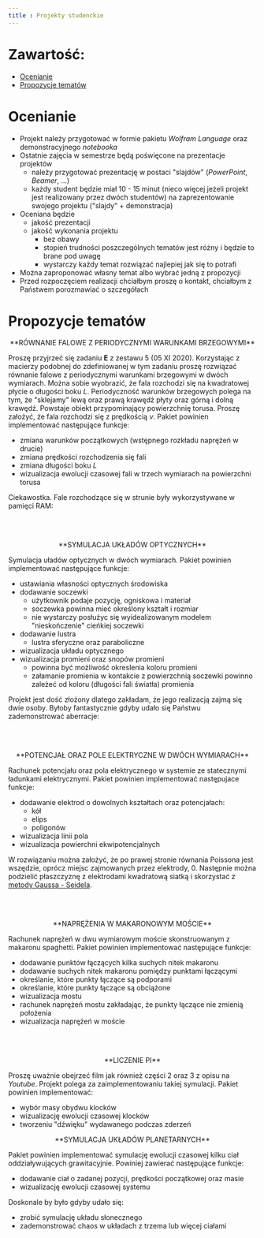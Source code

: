 ```yaml
---
title : Projekty studenckie
---
```


<!--BEGIN_HTML
<center>
<video controls autoplay muted loop width = 50%>
<source src = ./start/pl/010_Nauczanie/007_Narzędzia_Obliczeniowe_Fizyki_(lab_komputerowe,_zima_2021-2022)/015_Projekty_studenckie/all.mp4 type = "video/mp4">
</video>
</center>
END_HTML-->




# Zawartość:

* [Ocenianie](#ocenianie)
* [Propozycje tematów](#propozycje-tematów)



# Ocenianie

- Projekt należy przygotować w formie pakietu *Wolfram Language*
  oraz demonstracyjnego *notebooka*
- Ostatnie zajęcia w semestrze będą poświęcone na prezentacje projektów
  - należy przygotować prezentację w postaci "slajdów" (*PowerPoint*, *Beamer*, ...)
  - każdy student będzie miał $10$ - $15$ minut (nieco więcej jeżeli projekt jest realizowany przez dwóch studentów) 
    na zaprezentowanie swojego projektu ("slajdy" + demonstracja)
- Oceniana będzie
  - jakość prezentacji
  - jakość wykonania projektu
    - bez obawy
    - stopień trudności poszczególnych tematów jest różny i będzie to brane pod uwagę
    - wystarczy każdy temat rozwiązać najlepiej jak się to potrafi
- Można zaproponować własny temat albo wybrać jedną z propozycji 
- Przed rozpoczęciem realizacji chciałbym proszę o kontakt, chciałbym z Państwem porozmawiać o szczegółach


# Propozycje tematów

<center>
**RÓWNANIE FALOWE Z PERIODYCZNYMI WARUNKAMI BRZEGOWYMI**
</center>

Proszę przyjrzeć się zadaniu **E** z zestawu $5$ (05 XI 2020). Korzystając z macierzy
podobnej do zdefiniowanej w tym zadaniu proszę rozwiązać równanie falowe z periodycznymi
warunkami brzegowymi w dwóch wymiarach. Można sobie wyobrazić, że fala rozchodzi się 
na kwadratowej płycie o długości boku $L$. Periodyczność warunków brzegowych polega na tym,
że "sklejamy" lewą oraz prawą krawędź płyty oraz górną i dolną krawędź. Powstaje obiekt
przypominający powierzchnię torusa. 
Proszę założyć, że fala rozchodzi się z prędkością
$v$. Pakiet powinien implementować następujące funkcje:

- zmiana warunków początkowych (wstępnego rozkładu naprężeń w drucie)
- zmiana prędkości rozchodzenia się fali
- zmiana długości boku $L$
- wizualizacja ewolucji czasowej fali w trzech wymiarach na powierzchni torusa

Ciekawostka. Fale rozchodzące się w strunie były wykorzystywane w pamięci RAM:

<!--BEGIN_HTML
<div>
  <div style="position:relative;padding-top:28.13%;">
	<iframe 
	   style="position:absolute;top:0;left:25%;width:50%;height:100%;" 
	   src="https://www.youtube.com/embed/2BIx2x-Q2fE" 
	   frameborder="0" 
	   allow="accelerometer; autoplay; clipboard-write; encrypted-media; gyroscope; picture-in-picture" 
	   allowfullscreen>
	</iframe>
  </div>
</div>
END_HTML-->

<br/><br/>

<center>
**SYMULACJA UKŁADÓW OPTYCZNYCH**
</center>

Symulacja uładów optycznych w dwóch wymiarach.
Pakiet powinien implementować następujące funkcje:

- ustawiania własności optycznych środowiska
- dodawanie soczewki
  - użytkownik podaje pozycję, ogniskowa i materiał
  - soczewka powinna mieć określony kształt i rozmiar 
  - nie wystarczy posłużyc się wyidealizowanym modelem "nieskończenie" cieńkiej soczewki
- dodawanie lustra
  - lustra sferyczne oraz paraboliczne
- wizualizacja układu optycznego
- wizualizacja promieni oraz snopów promieni
  - powinna być możliwość okreslenia koloru promieni
  - załamanie promienia w kontakcie z powierzchnią soczewki powinno zależeć od 
    koloru (długości fali światła) promienia

Projekt jest dość złożony dlatego zakładam, że jego realizacją zajmą się dwie osoby.
Byłoby fantastycznie gdyby udało się Państwu zademonstrować aberracje:

<!--BEGIN_HTML
<div>
  <div style="position:relative;padding-top:28.13%;">
	<iframe 
	   style="position:absolute;top:0;left:25%;width:50%;height:100%;" 
	   src="https://www.youtube.com/embed/EL9J3Km6wxI" 
	   frameborder="0" 
	   allow="accelerometer; autoplay; clipboard-write; encrypted-media; gyroscope; picture-in-picture" 
	   allowfullscreen>
	</iframe>
  </div>
</div>
END_HTML-->

<br/><br/>

<center>
**POTENCJAŁ ORAZ POLE ELEKTRYCZNE W DWÓCH WYMIARACH**
</center>

Rachunek potencjału oraz pola elektrycznego w systemie
ze statecznymi ładunkami elektrycznymi. Pakiet powinien 
implementować następujace funkcje:

- dodawanie elektrod o dowolnych kształtach oraz potencjałach:
  - kół
  - elips
  - poligonów
- wizualizacja linii pola
- wizualizacja powierchni ekwipotencjalnych

W rozwiązaniu można założyć, że po prawej stronie równania Poissona jest 
wszędzie, oprócz miejsc zajmowanych przez elektrody, $0$. Następnie
można podzielić płaszczyznę z elektrodami kwadratową siatką i skorzystać
z [metody Gaussa - Seidela](https://en.wikipedia.org/wiki/Gauss%E2%80%93Seidel_method).

<!--BEGIN_HTML
<div>
  <div style="position:relative;padding-top:28.13%;">
	<iframe 
	   style="position:absolute;top:0;left:25%;width:50%;height:100%;" 
	   src="https://www.youtube.com/embed/QpVxj3XrLgk"
	   frameborder="0" 
	   allow="accelerometer; autoplay; clipboard-write; encrypted-media; gyroscope; picture-in-picture" 
	   allowfullscreen>
	</iframe>
  </div>
</div>
END_HTML-->

<br/><br/>

<center>
**NAPRĘŻENIA W MAKARONOWYM MOŚCIE**
</center>

Rachunek naprężeń w dwu wymiarowym moście skonstruowanym z makaronu spaghetti.
Pakiet powinien implementować następujące funkcje:

- dodawanie punktów łączących kilka suchych nitek makaronu
- dodawanie suchych nitek makaronu pomiędzy punktami łączącymi
- określanie, które punkty łączące są podporami
- określanie, które punkty łączące są obciążone
- wizualizacja mostu
- rachunek naprężeń mostu zakładając, że punkty łączące nie zmienią położenia
- wizualizacja naprężeń w moście

<!--BEGIN_HTML
<div>
  <div style="position:relative;padding-top:28.13%;">
	<iframe 
	   style="position:absolute;top:0;left:25%;width:50%;height:100%;" 
	   src="https://www.youtube.com/embed/y1z66EC4n4o"
	   frameborder="0" 
	   allow="accelerometer; autoplay; clipboard-write; encrypted-media; gyroscope; picture-in-picture" 
	   allowfullscreen>
	</iframe>
  </div>
</div>
END_HTML-->


<br/><br/>

<center>
**LICZENIE PI**
</center>

Proszę uważnie obejrzeć film jak również części 2 oraz 3 z opisu na *Youtube*.
Projekt polega za zaimplementowaniu takiej symulacji. Pakiet powinien
implementować:

- wybór masy obydwu klocków
- wizualizację ewolucji czasowej klocków
- tworzeniu "dźwięku" wydawanego podczas zderzeń

<!--BEGIN_HTML
<div>
  <div style="position:relative;padding-top:28.13%;">
	<iframe 
	   style="position:absolute;top:0;left:25%;width:50%;height:100%;" 
	   src="https://www.youtube.com/embed/jsYwFizhncE"
	   frameborder="0" 
	   allow="accelerometer; autoplay; clipboard-write; encrypted-media; gyroscope; picture-in-picture" 
	   allowfullscreen>
	</iframe>
  </div>
</div>
END_HTML-->

<center>
**SYMULACJA UKŁADÓW PLANETARNYCH**
</center>

Pakiet powinien implementować symulację ewolucji czasowej kilku ciał oddziaływujących grawitacyjnie.
Powiniej zawierać następujące funkcje:

- dodawanie ciał o zadanej pozycji, prędkości początkowej oraz masie
- wizualizację ewolucji czasowej systemu

Doskonale by było gdyby udało się:

- zrobić symulację układu słonecznego
- zademonstrować chaos w układach z trzema lub więcej ciałami


